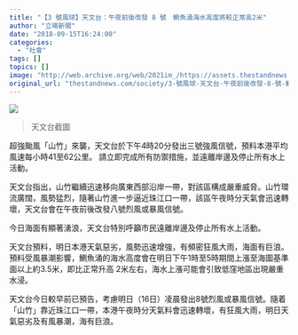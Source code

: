 ```yaml
---
title: "【3 號風球】天文台：午夜前後改發 8 號　鰂魚涌海水高度將較正常高2米"
author: "立場新聞"
date: "2018-09-15T16:24:00"
categories:
  - "社會"
tags: []
topics: []
image: "http://web.archive.org/web/2021im_/https://assets.thestandnews.com/media/photos/t3_lsHL3.PNG"
original_url: "thestandnews.com/society/3-號風球-天文台-午夜前後改發-8-號-鰂魚涌海水高度將較正常高2米"
---
```

![](http://web.archive.org/web/2021im_/https://assets.thestandnews.com/media/photos/t3_lsHL3.PNG)

> 天文台截圖

超強颱風「山竹」來襲，天文台於下午4時20分發出三號強風信號，預料本港平均風速每小時41至62公里。 請立即完成所有防禦措施，並遠離岸邊及停止所有水上活動。

天文台指出，山竹繼續迅速移向廣東西部沿岸一帶，對該區構成嚴重威脅。山竹環流廣闊，風勢猛烈，隨著山竹進一步逼近珠江口一帶，該區午夜時分天氣會迅速轉壞，天文台會在午夜前後改發八號烈風或暴風信號。

今日海面有顯著湧浪，天文台特別呼籲市民遠離岸邊及停止所有水上活動。

天文台預料，明日本港天氣惡劣，風勢迅速增強，有頻密狂風大雨，海面有巨浪。預料受風暴潮影響，鰂魚涌的海水高度會在明日下午1時至5時期間上漲至海圖基準面以上約3.5米，即比正常升高 2米左右，海水上漲可能會引致低窪地區出現嚴重水浸。

天文台今日較早前已預告，考慮明日（16日）凌晨發出8號烈風或暴風信號。隨着「山竹」靠近珠江口一帶，本港午夜時分天氣料會迅速轉壞，有狂風大雨，明日天氣惡劣及有風暴潮，海有巨浪。